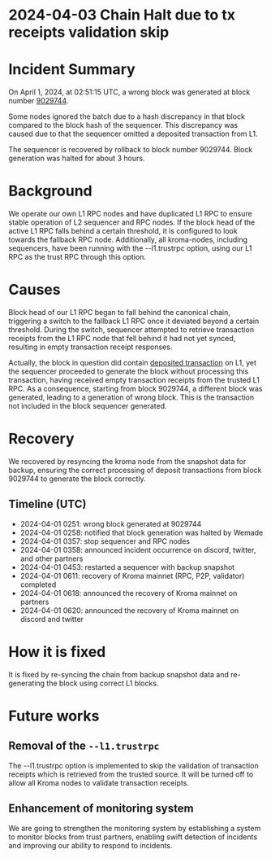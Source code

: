 # 2024-04-03 Chain Halt due to tx receipts validation skip

# Incident Summary

On April 1, 2024, at 02:51:15 UTC, a wrong block was generated at block number [9029744](https://kromascan.com/block/9029744).

Some nodes ignored the batch due to a hash discrepancy in that block compared to the block hash of the sequencer. This 
discrepancy was caused due to that the sequencer omitted a deposited transaction from L1.

The sequencer is recovered by rollback to block number 9029744. Block generation was halted for about 3 hours.

# Background

We operate our own L1 RPC nodes and have duplicated L1 RPC to ensure stable operation of L2 sequencer and RPC nodes. If 
the block head of the active L1 RPC falls behind a certain threshold, it is configured to look towards the fallback RPC 
node. Additionally, all kroma-nodes, including sequencers, have been running with the --l1.trustrpc option, using our L1
RPC as the trust RPC through this option.

# Causes

Block head of our L1 RPC began to fall behind the canonical chain, triggering a switch to the fallback L1 RPC once it 
deviated beyond a certain threshold. During the switch, sequencer attempted to retrieve transaction receipts from the L1
RPC node that fell behind it had not yet synced, resulting in empty transaction receipt responses.

Actually, the block in question did contain [deposited transaction](https://kromascan.com/tx/0xf76e4f34645bc3e172909fb03311cd1770f9c574ce46bd1da3644f9cea82c0e3)
on L1, yet the sequencer proceeded to generate the block without processing this transaction, having received empty 
transaction receipts from the trusted L1 RPC. As a consequence, starting from block 9029744, a different block was 
generated, leading to a generation of wrong block. This is the transaction not included in the block sequencer 
generated.

# Recovery

We recovered by resyncing the kroma node from the snapshot data for backup, ensuring the correct processing of deposit 
transactions from block 9029744 to generate the block correctly.

## Timeline (UTC)

- 2024-04-01 0251: wrong block generated at 9029744
- 2024-04-01 0258: notified that block generation was halted by Wemade
- 2024-04-01 0357: stop sequencer and RPC nodes
- 2024-04-01 0358: announced incident occurrence on discord, twitter, and other partners
- 2024-04-01 0453: restarted a sequencer with backup snapshot
- 2024-04-01 0611: recovery of Kroma mainnet (RPC, P2P, validator) completed
- 2024-04-01 0618: announced the recovery of Kroma mainnet on partners
- 2024-04-01 0620: announced the recovery of Kroma mainnet on discord and twitter

# How it is fixed

It is fixed by re-syncing the chain from backup snapshot data and re-generating the block using correct L1 blocks.

# Future works

## Removal of the `--l1.trustrpc`

The --l1.trustrpc option is implemented to skip the validation of transaction receipts which is retrieved from the 
trusted source. It will be turned off to allow all Kroma nodes to validate transaction receipts.

## Enhancement of monitoring system

We are going to strengthen the monitoring system by establishing a system to monitor blocks from trust partners, 
enabling swift detection of incidents and improving our ability to respond to incidents.
